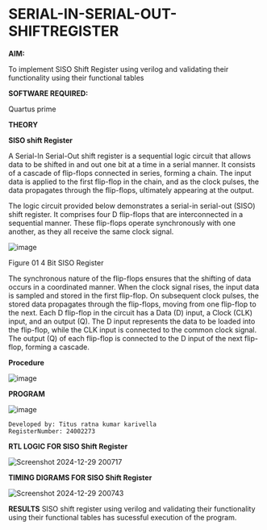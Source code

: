 # SERIAL-IN-SERIAL-OUT-SHIFTREGISTER

**AIM:**

To implement  SISO Shift Register using verilog and validating their functionality using their functional tables

**SOFTWARE REQUIRED:**

Quartus prime

**THEORY**

**SISO shift Register**

A Serial-In Serial-Out shift register is a sequential logic circuit that allows data to be shifted in and out one bit at a time in a serial manner. It consists of a cascade of flip-flops connected in series, forming a chain. The input data is applied to the first flip-flop in the chain, and as the clock pulses, the data propagates through the flip-flops, ultimately appearing at the output.

The logic circuit provided below demonstrates a serial-in serial-out (SISO) shift register. It comprises four D flip-flops that are interconnected in a sequential manner. These flip-flops operate synchronously with one another, as they all receive the same clock signal.

![image](https://github.com/naavaneetha/SERIAL-IN-SERIAL-OUT-SHIFTREGISTER/assets/154305477/e81c4072-37f9-46c6-8145-566764b74c3a)

Figure 01 4 Bit SISO Register

The synchronous nature of the flip-flops ensures that the shifting of data occurs in a coordinated manner. When the clock signal rises, the input data is sampled and stored in the first flip-flop. On subsequent clock pulses, the stored data propagates through the flip-flops, moving from one flip-flop to the next.
Each D flip-flop in the circuit has a Data (D) input, a Clock (CLK) input, and an output (Q). The D input represents the data to be loaded into the flip-flop, while the CLK input is connected to the common clock signal. The output (Q) of each flip-flop is connected to the D input of the next flip-flop, forming a cascade.

**Procedure**

![image](https://github.com/user-attachments/assets/50187361-8a89-4c14-86f3-8d727047ee1d)

**PROGRAM**

![image](https://github.com/user-attachments/assets/34920ab1-0342-437e-9a6a-fa68cd98d837)
~~~
Developed by: Titus ratna kumar karivella 
RegisterNumber: 24002273
~~~


**RTL LOGIC FOR SISO Shift Register**

![Screenshot 2024-12-29 200717](https://github.com/user-attachments/assets/c7fff2b6-876d-4877-9474-18ec3acb61f7)

**TIMING DIGRAMS FOR SISO Shift Register**

![Screenshot 2024-12-29 200743](https://github.com/user-attachments/assets/019d61f0-6e01-4028-abf7-425cb87c3419)

**RESULTS**
SISO shift register using verilog and validating their functionality using their functional tables has sucessful execution of the program.

